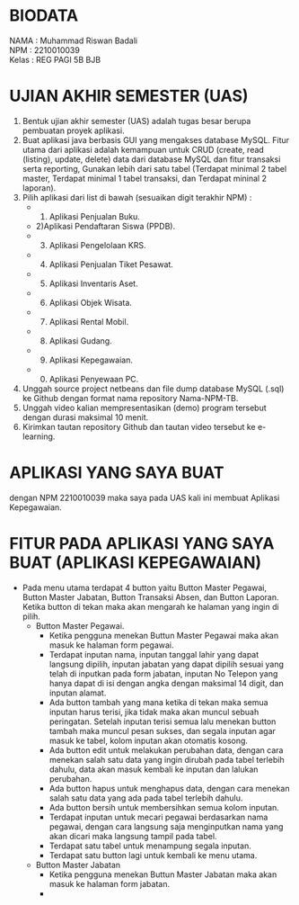 # BIODATA
NAMA   : Muhammad Riswan Badali<br>
NPM    : 2210010039<br>
Kelas  : REG PAGI 5B BJB<br>

# UJIAN AKHIR SEMESTER (UAS)
1. Bentuk ujian akhir semester (UAS) adalah tugas besar berupa pembuatan proyek aplikasi.
2. Buat aplikasi java berbasis GUI yang mengakses database MySQL. Fitur utama dari aplikasi adalah kemampuan untuk CRUD (create, read (listing), update, delete) data dari database MySQL dan fitur transaksi serta reporting, Gunakan lebih dari satu tabel (Terdapat minimal 2 tabel master, Terdapat minimal 1 tabel transaksi, dan Terdapat mininal 2 laporan).
3. Pilih aplikasi dari list di bawah (sesuaikan digit terakhir NPM) :
    - 1) Aplikasi Penjualan Buku.
    - 2)Aplikasi Pendaftaran Siswa (PPDB).
    - 3) Aplikasi Pengelolaan KRS.
    - 4) Aplikasi Penjualan Tiket Pesawat.
    - 5) Aplikasi Inventaris Aset.
    - 6) Aplikasi Objek Wisata.
    - 7) Aplikasi Rental Mobil.
    - 8) Aplikasi Gudang.
    - 9) Aplikasi Kepegawaian.
    - 0) Aplikasi Penyewaan PC.
4. Unggah source project netbeans dan file dump database MySQL (.sql) ke Github dengan format nama repository Nama-NPM-TB.
5. Unggah video kalian mempresentasikan (demo) program tersebut dengan durasi maksimal 10 menit.
6. Kirimkan tautan repository Github dan tautan video tersebut ke e-learning.

# APLIKASI YANG SAYA BUAT
dengan NPM 2210010039 maka saya pada UAS kali ini membuat Aplikasi Kepegawaian.

# FITUR PADA APLIKASI YANG SAYA BUAT (APLIKASI KEPEGAWAIAN)
- Pada menu utama terdapat 4 button yaitu Button Master Pegawai, Button Master Jabatan, Button Transaksi Absen, dan Button Laporan. Ketika button di tekan maka akan mengarah ke halaman yang ingin di pilih.
   - Button Master Pegawai.
      - Ketika pengguna menekan Buttun Master Pegawai maka akan masuk ke halaman form pegawai.
      - Terdapat inputan nama, inputan tanggal lahir yang dapat langsung dipilih, inputan jabatan yang dapat dipilih sesuai yang telah di inputkan pada form jabatan, inputan No Telepon yang hanya dapat di isi dengan angka dengan maksimal 14 digit, dan inputan alamat.
      - Ada button tambah yang mana ketika di tekan maka semua inputan harus terisi, jika tidak maka akan muncul sebuah peringatan. Setelah inputan terisi semua lalu menekan button tambah maka muncul pesan sukses, dan segala inputan agar masuk ke tabel, kolom inputan akan otomatis kosong.
      - Ada button edit untuk melakukan perubahan data, dengan cara menekan salah satu data yang ingin dirubah pada tabel terlebih dahulu, data akan masuk kembali ke inputan dan lalukan perubahan.
      - Ada button hapus untuk menghapus data, dengan cara menekan salah satu data yang ada pada tabel terlebih dahulu.
      - Ada button bersih untuk membersihkan semua kolom inputan.
      - Terdapat inputan untuk mecari pegawai berdasarkan nama pegawai, dengan cara langsung saja menginputkan nama yang akan dicari maka langsung tampil pada tabel.
      - Terdapat satu tabel untuk menampung segala inputan.
      - Terdapat satu button lagi untuk kembali ke menu utama.
   - Button Master Jabatan
      - Ketika pengguna menekan Buttun Master Jabatan maka akan masuk ke halaman form jabatan.
      -   

